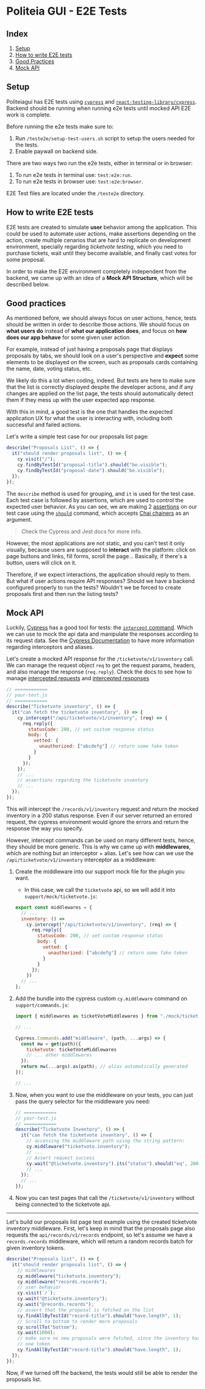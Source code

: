 # Politeia GUI - E2E Tests

## Index

1. [Setup](#setup)
2. [How to write E2E tests](#how-to-write-e2e-tests)
3. [Good Practices](#good-practices)
4. [Mock API](#mock-api)

## Setup

Politeiagui has E2E tests using [`cypress`](https://www.cypress.io/) and
[`react-testing-library/cypress`](https://testing-library.com/docs/react-testing-library/intro).
Backend should be running when running e2e tests until mocked API E2E work
is complete.

Before running the e2e tests make sure to:

1.  Run `/teste2e/setup-test-users.sh` script to setup the users needed
    for the tests.
2.  Enable paywall on backend side.

There are two ways two run the e2e tests, either in terminal or in browser:

1. To run e2e tests in terminal use: `test:e2e:run`.
2. To run e2e tests in browser use: `test:e2e:browser`.

E2E Test files are located under the `/teste2e` directory.

## How to write E2E tests

E2E tests are created to simulate **user** behavior among the application. This
could be used to automate user actions, make assertions depending on the action,
create multiple cenarios that are hard to replicate on development environment,
specially regarding _ticketvote testing_, which you need to purchase tickets,
wait until they become available, and finally cast votes for some proposal.

In order to make the E2E environment completely independent from the backend, we
came up with an idea of a **Mock API Structure**, which will be described below.

## Good practices

As mentioned before, we should always focus on user actions, hence, tests should
be written in order to describe those actions. We should focus on **what users
do** instead of **what our application does**, and focus on **how does our app
behave** for some given user action.

For example, instead of just having a proposals page that displays proposals by
tabs, we should look on a user's perspective and **expect** some elements to be
displayed on the screen, such as proposals cards containing the name, date,
voting status, etc.

We likely do this a lot when coding, indeed. But tests are here to make sure
that the list is correctly displayed despite the developer actions, and if any
changes are applied on the list page, the tests should automatically detect them
if they mess up with the user expected app response.

With this in mind, a good test is the one that handles the expected application
UX for what the user is interacting with, including both successful and failed
actions.

Let's write a simple test case for our proposals list page:

```javascript
describe("Proposals List", () => {
  it("should render proposals list", () => {
    cy.visit("/");
    cy.findByTestId("proposal-title").should("be.visible");
    cy.findByTestId("proposal-date").should("be.visible");
  });
});
```

The `describe` method is used for grouping, and `it` is used for the
test case. Each test case is followed by assertions, which are used to control
the expected user behavior. As you can see, we are making 2
[assertions](https://docs.cypress.io/guides/core-concepts/introduction-to-cypress#Assertions)
on our test case using the
[`should`](https://docs.cypress.io/api/commands/should) command, which accepts
[Chai chainers](https://docs.cypress.io/guides/references/assertions#Chai) as an
argument.

> Check the Cypress and Jest docs for more info.

However, the most applications are not static, and you can't test it only
visually, because users are supposed to **interact** with the platform: click
on page buttons and links, fill forms, scroll the page... Basically, if there's
a button, users will click on it.

Therefore, if we expect interactions, the application should reply to them. But
what if user actions require API responses? Should we have a backend configured
properly to run the tests? Wouldn't we be forced to create proposals first and
then run the listing tests?

## Mock API

Luckily, [Cypress](https://www.cypress.io/) has a good tool for tests: the
[`intercept` command](https://docs.cypress.io/api/commands/intercept). Which we
can use to mock the api data and manipulate the responses according to its
request data. See the [Cypress Documentation](https://docs.cypress.io/) to have
more information regarding interceptors and aliases.

Let's create a mocked API response for the `/ticketvote/v1/inventory` call. We
can manage the request object `req` to get the request params, headers, and also
manage the response (`req.reply`). Check the docs to see how to manage
[intercepted requests](https://docs.cypress.io/api/commands/intercept#Intercepted-requests)
and [intercepted responses](https://docs.cypress.io/api/commands/intercept#Intercepted-responses)

```javascript
// ============
// your-test.js
// ============
describe("Ticketvote inventory", () => {
  it("can fetch the ticketvote inventory", () => {
    cy.intercept("/api/ticketvote/v1/inventory", (req) => {
      req.reply({
        statusCode: 200, // set custom response status
        body: {
          vetted: {
            unauthorized: ["abcdefg"] // return some fake token
          }
        }
      });
    });
    // ...
    // assertions regarding the ticketvote inventory
    // ...
  });
});
```

This will intercept the `/records/v1/inventory` request and return the mocked
inventory in a 200 status response. Even if our server returned an errored
request, the cypress environment would ignore the errors and return the response
the way you specify.

However, intercept commands can be used on many different tests, hence, they
should be more generic. This is why we came up with **middlewares**, which are
nothing but an interceptor + alias. Let's see how can we use the
`/api/ticketvote/v1/inventory` interceptor as a middleware:

1. Create the middleware into our support mock file for the plugin you want.

   - In this case, we call the `ticketvote` api, so we will add it into
     `support/mock/ticketvote.js`:

   ```javascript
   export const middlewares = {
     // ...
     inventory: () =>
       cy.intercept("/api/ticketvote/v1/inventory", (req) => {
         req.reply({
           statusCode: 200, // set custom response status
           body: {
             vetted: {
               unauthorized: ["abcdefg"] // return some fake token
             }
           }
         });
       })
     // ...
   };
   ```

2. Add the bundle into the cypress custom `cy.middleware` command on
   `support/commands.js`:

   ```javascript
   import { middlewares as ticketVoteMiddlewares } from "./mock/ticketvote";

   // ...

   Cypress.Commands.add("middleware", (path, ...args) => {
     const mw = get(path)({
       ticketvote: ticketVoteMiddlewares
       // ... other middlewares
     });
     return mw(...args).as(path); // alias automatically generated
   });

   // ...
   ```

3. Now, when you want to use the middleware on your tests, you can just pass the
   query selector for the middleware you need:

   ```javascript
   // ============
   // your-test.js
   // ============
   describe("Ticketvote Inventory", () => {
     it("can fetch the ticketvote inventory", () => {
       // accessing the middleware path using the string pattern:
       cy.middleware("ticketvote.inventory");
       // ...
       // Assert request success
       cy.wait("@ticketvote.inventory").its("status").should("eq", 200);
       // ...
     });
     // ...
   });
   ```

4. Now you can test pages that call the `/ticketvote/v1/inventory` without being
   connected to the ticketvote api.

---

Let's build our proposals list page test example using the created ticketvote
inventory middleware. First, let's keep in mind that the proposals page also
requests the `api/records/v1/records` endpoint, so let's assume we have a
`records.records` middleware, which will return a random records batch for
given inventory tokens.

```javascript
describe("Proposals list", () => {
  it("should render proposals list", () => {
    // middlewares
    cy.middleware("ticketvote.inventory");
    cy.middleware("records.records");
    // user behavior
    cy.visit(`/`);
    cy.wait("@ticketvote.inventory");
    cy.wait("@records.records");
    // assert that the proposal is fetched on the list
    cy.findAllByTestId("record-title").should("have.length", 1);
    // Scroll to bottom to render more proposals
    cy.scrollTo("bottom");
    cy.wait(1000);
    // make sure no new proposals were fetched, since the inventory has only
    // one token
    cy.findAllByTestId("record-title").should("have.length", 1);
  });
});
```

Now, if we turned off the backend, the tests would still be able to render the
proposals list.
